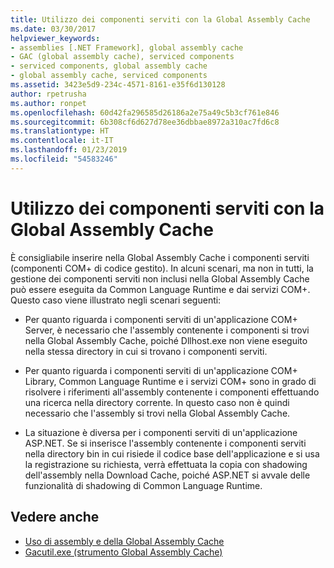 ```yaml
---
title: Utilizzo dei componenti serviti con la Global Assembly Cache
ms.date: 03/30/2017
helpviewer_keywords:
- assemblies [.NET Framework], global assembly cache
- GAC (global assembly cache), serviced components
- serviced components, global assembly cache
- global assembly cache, serviced components
ms.assetid: 3423e5d9-234c-4571-8161-e35f6d130128
author: rpetrusha
ms.author: ronpet
ms.openlocfilehash: 60d42fa296585d26186a2e75a49c5b3cf761e846
ms.sourcegitcommit: 6b308cf6d627d78ee36dbbae8972a310ac7fd6c8
ms.translationtype: HT
ms.contentlocale: it-IT
ms.lasthandoff: 01/23/2019
ms.locfileid: "54583246"
---
```

# <a name="using-serviced-components-with-the-global-assembly-cache"></a>Utilizzo dei componenti serviti con la Global Assembly Cache
È consigliabile inserire nella Global Assembly Cache i componenti serviti (componenti COM+ di codice gestito). In alcuni scenari, ma non in tutti, la gestione dei componenti serviti non inclusi nella Global Assembly Cache può essere eseguita da Common Language Runtime e dai servizi COM+. Questo caso viene illustrato negli scenari seguenti:  
  
-   Per quanto riguarda i componenti serviti di un'applicazione COM+ Server, è necessario che l'assembly contenente i componenti si trovi nella Global Assembly Cache, poiché Dllhost.exe non viene eseguito nella stessa directory in cui si trovano i componenti serviti.  
  
-   Per quanto riguarda i componenti serviti di un'applicazione COM+ Library, Common Language Runtime e i servizi COM+ sono in grado di risolvere i riferimenti all'assembly contenente i componenti effettuando una ricerca nella directory corrente. In questo caso non è quindi necessario che l'assembly si trovi nella Global Assembly Cache.  
  
-   La situazione è diversa per i componenti serviti di un'applicazione ASP.NET. Se si inserisce l'assembly contenente i componenti serviti nella directory bin in cui risiede il codice base dell'applicazione e si usa la registrazione su richiesta, verrà effettuata la copia con shadowing dell'assembly nella Download Cache, poiché ASP.NET si avvale delle funzionalità di shadowing di Common Language Runtime.  
  
## <a name="see-also"></a>Vedere anche
- [Uso di assembly e della Global Assembly Cache](../../../docs/framework/app-domains/working-with-assemblies-and-the-gac.md)
- [Gacutil.exe (strumento Global Assembly Cache)](../../../docs/framework/tools/gacutil-exe-gac-tool.md)
